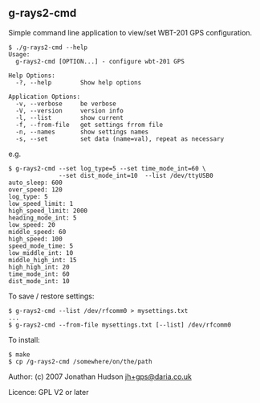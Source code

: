 ## g-rays2-cmd

Simple command line application to view/set WBT-201 GPS configuration.

```
$ ./g-rays2-cmd --help
Usage:
  g-rays2-cmd [OPTION...] - configure wbt-201 GPS

Help Options:
  -?, --help        Show help options

Application Options:
  -v, --verbose     be verbose
  -V, --version     version info
  -l, --list        show current
  -f, --from-file   get settings frrom file
  -n, --names       show settings names
  -s, --set         set data (name=val), repeat as necessary

```

e.g.

``` shell
$ g-rays2-cmd --set log_type=5 --set time_mode_int=60 \
              --set dist_mode_int=10  --list /dev/ttyUSB0
auto_sleep: 600
over_speed: 120
log_type: 5
low_speed_limit: 1
high_speed_limit: 2000
heading_mode_int: 5
low_speed: 20
middle_speed: 60
high_speed: 100
speed_mode_time: 5
low_middle_int: 10
middle_high_int: 15
high_high_int: 20
time_mode_int: 60
dist_mode_int: 10
```

To save / restore settings:

```
$ g-rays2-cmd --list /dev/rfcomm0 > mysettings.txt
...
$ g-rays2-cmd --from-file mysettings.txt [--list] /dev/rfcomm0
```

To install:

``` shell
$ make
$ cp /g-rays2-cmd /somewhere/on/the/path
```

Author: (c) 2007 Jonathan Hudson <jh+gps@daria.co.uk>

Licence: GPL V2 or later
